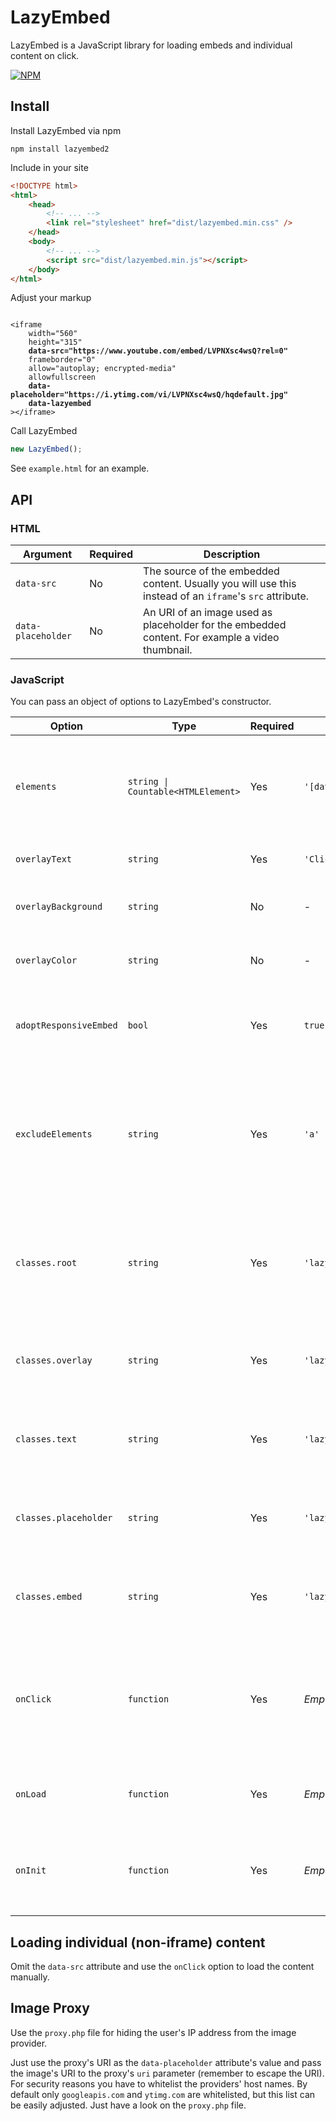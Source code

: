 # LazyEmbed

LazyEmbed is a JavaScript library for loading embeds and individual content on click.

[![NPM](https://nodei.co/npm/lazyembed2.png?downloads=true&downloadRank=true&stars=true)](https://nodei.co/npm/lazyembed2/)



## Install

Install LazyEmbed via npm

```
npm install lazyembed2
```

Include in your site

```html
<!DOCTYPE html>
<html>
    <head>
        <!-- ... -->
        <link rel="stylesheet" href="dist/lazyembed.min.css" />
    </head>
    <body>
        <!-- ... -->
        <script src="dist/lazyembed.min.js"></script>
    </body>
</html>
```

Adjust your markup

<pre><code>
&lt;iframe
    width="560"
    height="315"
    <b>data-src="https://www.youtube.com/embed/LVPNXsc4wsQ?rel=0"</b>
    frameborder="0"
    allow="autoplay; encrypted-media"
    allowfullscreen
    <b>data-placeholder="https://i.ytimg.com/vi/LVPNXsc4wsQ/hqdefault.jpg"</b>
    <b>data-lazyembed</b>
&gt;&lt;/iframe&gt;
</code></pre>

Call LazyEmbed

```javascript
new LazyEmbed();
```

See `example.html` for an example.



## API

### HTML

Argument | Required | Description
-------- | -------- | -----------
`data-src` | No | The source of the embedded content. Usually you will use this instead of an `iframe`'s `src` attribute.
`data-placeholder` | No | An URI of an image used as placeholder for the embedded content. For example a video thumbnail.

### JavaScript

You can pass an object of options to LazyEmbed's constructor.

Option | Type | Required | Default | Description
------ | ---- | -------- | ------- | -----------
`elements` | <code>string &vert; Countable&lt;HTMLElement&gt;</code> | Yes | `'[data-lazyembed]'` | The embed elements to lazyload. Either a string used as selector or a countable of `HTMLElement`s implementing a `length` property.
`overlayText` | `string` | Yes | `'Click to load'` | The text printed on the overlay. Can contain HTML.
`overlayBackground` | `string` | No | - | **_DEPRECATED_** The background color of the overlay. Can be any CSS color.
`overlayColor` | `string` | No | - | **_DEPRECATED_** The overlay's text color. Can be any CSS color.
`adoptResponsiveEmbed` | `bool` | Yes | `true` | If set to `true`, LazyEmbed tries to adept [Bootstrap's `embed-responsive` class](https://getbootstrap.com/docs/4.1/utilities/embed/) from the embed element.
`excludeElements` | `string` | Yes | `'a'` | A selector defining child elements of the overlay which should not trigger loading the embed content. For example one would not want to trigger the loading when clicking on a link to the privacy policy.
`classes.root` | `string` | Yes | `'lazyembed'` | The class to apply to the outermost LazyEmbed element wrapped around the embed element. When not applying the default class, you have to adjust the CSS.
`classes.overlay` | `string` | Yes | `'lazyembed__overlay'` | The class to apply to the overlay element. When not applying the default class, you have to adjust the CSS.
`classes.text` | `string` | Yes | `'lazyembed__text'` | The class to apply to the overlay text element. When not applying the default class, you have to adjust the CSS.
`classes.placeholder` | `string` | Yes | `'lazyembed__placeholder'` | The class to apply to the placeholder image. When not applying the default class, you have to adjust the CSS.
`classes.embed` | `string` | Yes | `'lazyembed__embed'` | The class to apply to the embed element. This class is just for identifying purpose, it doesn't define any styling by default.
`onClick` | `function` | Yes | _Empty function_ | A callback function of the following form `function(HTMLElement embed)`, called when the user clicks on the overlay and after the LazyEmbed parts are hidden and the embedded content is requested.
`onLoad` | `function` | Yes | _Empty function_ | A callback function of the following form `function(HTMLElement embed)`, bound to the `iframe`'s `load` event.
`onInit` | `function` | Yes | _Empty function_ | A callback function of the following form `function(HTMLElement wrapper)`, called when LazyEmbed has fully initialised the embed element.



## Loading individual (non-iframe) content

Omit the `data-src` attribute and use the `onClick` option to load the content manually.



## Image Proxy

Use the `proxy.php` file for hiding the user's IP address from the image provider.

Just use the proxy's URI as the `data-placeholder` attribute's value and pass the image's URI to the proxy's `uri` parameter (remember to escape the URI).
For security reasons you have to whitelist the providers' host names. By default only `googleapis.com` and `ytimg.com` are whitelisted, but this list can be easily adjusted. Just have a look on the `proxy.php` file.


